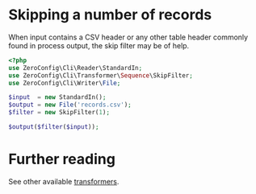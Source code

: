 # Skipping a number of records

When input contains a CSV header or any other table header commonly found in
process output, the skip filter may be of help.

```php
<?php
use ZeroConfig\Cli\Reader\StandardIn;
use ZeroConfig\Cli\Transformer\Sequence\SkipFilter;
use ZeroConfig\Cli\Writer\File;

$input  = new StandardIn();
$output = new File('records.csv');
$filter = new SkipFilter(1);

$output($filter($input));
```

# Further reading

See other available [transformers](../../transformers.md).
